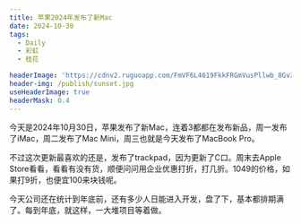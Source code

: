 ```yaml
---
title: 苹果2024年发布了新Mac
date: 2024-10-30
tags:
  - Daily
  - 彩虹
  - 桂花

headerImage: 'https://cdnv2.ruguoapp.com/FmVF6L4619FkkFRGmVusPllwb_8Gv3.jpg'
header-img: /publish/sunset.jpg
useHeaderImage: true
headerMask: 0.4
---
```


今天是2024年10月30日，苹果发布了新Mac，连着3都都在发布新品，周一发布了iMac，周二发布了Mac Mini，周三也就是今天发布了MacBook Pro。

不过这次更新最喜欢的还是，发布了trackpad，因为更新了C口。周末去Apple Store看看，看看有没有货，顺便问问用企业优惠打折，打几折。1049的价格，如果打9折，也便宜100来块钱呢。

今天公司还在统计到年底前，还有多少人日能进入开发，盘了下，基本都排期满了。每到年底，就这样，一大堆项目等着做。
